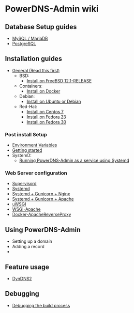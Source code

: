 # PowerDNS-Admin wiki

## Database Setup guides

- [MySQL / MariaDB](database-setup/Setup-MySQL-or-MariaDB.md)
- [PostgreSQL](database-setup/Setup-PostgreSQL.md)

## Installation guides

- [General (Read this first)](install/General.md)
  - BSD:
    - [Install on FreeBSD 12.1-RELEASE](install/Running-on-FreeBSD.md)
  - Containers:
    - [Install on Docker](install/Running-PowerDNS-Admin-on-Docker.md)
  - Debian:
    - [Install on Ubuntu or Debian](install/Running-PowerDNS-Admin-on-Ubuntu-or-Debian.md)
  - Red-Hat:
    - [Install on Centos 7](install/Running-PowerDNS-Admin-on-Centos-7.md)
    - [Install on Fedora 23](install/Running-PowerDNS-Admin-on-Fedora-23.md)
    - [Install on Fedora 30](install/Running-PowerDNS-Admin-on-Fedora-30.md)

### Post install Setup

- [Environment Variables](configuration/Environment-variables.md)
- [Getting started](configuration/Getting-started.md)
- SystemD:
  - [Running PowerDNS-Admin as a service using Systemd](install/Running-PowerDNS-Admin-as-a-service-(Systemd).md)

### Web Server configuration

- [Supervisord](web-server/Supervisord-example.md)
- [Systemd](web-server/Systemd-example.md)
- [Systemd + Gunicorn + Nginx](web-server/Running-PowerDNS-Admin-with-Systemd-Gunicorn-and-Nginx.md)
- [Systemd + Gunicorn + Apache](web-server/Running-PowerDNS-Admin-with-Systemd,-Gunicorn-and-Apache.md)
- [uWSGI](web-server/uWSGI-example.md)
- [WSGI-Apache](web-server/WSGI-Apache-example.md)
- [Docker-ApacheReverseProxy](webserver/Running-Docker-Apache-Reverseproxy.md)

## Using PowerDNS-Admin

- Setting up a domain
- Adding a record
- <whatever else>

## Feature usage

- [DynDNS2](features/DynDNS2.md)

## Debugging

- [Debugging the build process](debug/build-process.md)